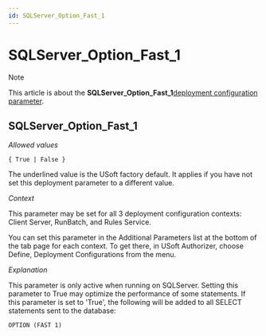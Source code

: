 ```yaml
---
id: SQLServer_Option_Fast_1
---
```


# SQLServer_Option_Fast_1



> [!NOTE]
> This article is about the **SQLServer_Option_Fast_1**[deployment configuration parameter](/docs/Authorisation%20and%20access/Deployment%20configurations/Deployment%20configuration%20parameters.md).

## **SQLServer_Option_Fast_1**

*Allowed values*

```
{ True | False }
```

The underlined value is the USoft factory default. It applies if you have not set this deployment parameter to a different value.

*Context*

This parameter may be set for all 3 deployment configuration contexts: Client Server, RunBatch, and Rules Service.

You can set this parameter in the Additional Parameters list at the bottom of the tab page for each context. To get there, in USoft Authorizer, choose Define, Deployment Configurations from the menu.

*Explanation*

This parameter is only active when running on SQLServer. Setting this parameter to True may optimize the performance of some statements. If this parameter is set to 'True', the following will be added to all SELECT statements sent to the database:

```
OPTION (FAST 1)
```

 